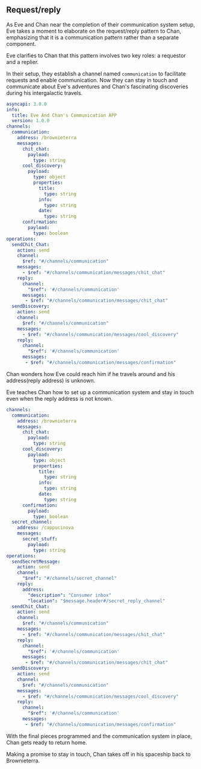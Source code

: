 ## Request/reply 
As Eve and Chan near the completion of their communication system setup, Eve takes a moment to elaborate on the request/reply pattern to Chan, emphasizing that it is a communication pattern rather than a separate component.

Eve clarifies to Chan that this pattern involves two key roles: a requestor and a replier.

In their setup, they establish a channel named `communication` to facilitate requests and enable communication. Now they can stay in touch and communicate about Eve's adventures and Chan's fascinating discoveries during his intergalactic travels. 

```yml
asyncapi: 3.0.0
info:
  title: Eve And Chan's Communication APP
  version: 1.0.0
channels:
  communication:
    address: /brownieterra
    messages:
      chit_chat:
        payload:
          type: string
      cool_discovery:
        payload:
          type: object
          properties:
            title:
              type: string
            info:
              type: string
            date:
              type: string
      confirmation:
        payload:
          type: boolean
operations:
  sendChit_Chat:
    action: send
    channel:
      $ref: "#/channels/communication"
    messages:
      - $ref: "#/channels/communication/messages/chit_chat"
    reply:
      channel:
        "$ref": '#/channels/communication'
      messages:
       - $ref: "#/channels/communication/messages/chit_chat"
  sendDiscovery:
    action: send
    channel:
      $ref: "#/channels/communication"
    messages:
      - $ref: "#/channels/communication/messages/cool_discovery"
    reply:
      channel:
        "$ref": '#/channels/communication'
      messages:
       - $ref: "#/channels/communication/messages/confirmation"
```

Chan wonders how Eve could reach him if he travels around and his address(reply address) is unknown. 

Eve teaches Chan how to set up a communication system and stay in touch even when the reply address is not known. 

```yaml 
channels:
  communication:
    address: /brownieterra
    messages:
      chit_chat:
        payload:
          type: string
      cool_discovery:
        payload:
          type: object
          properties:
            title:
              type: string
            info:
              type: string
            date:
              type: string
      confirmation:
        payload:
          type: boolean
  secret_channel:
    address: /cappucinova
    messages:
      secret_stuff:
        payload:
          type: string
operations:
  sendSecretMessage:
    action: send
    channel:
      "$ref": "#/channels/secret_channel"
    reply:
      address:
        "description": "Consumer inbox"
        "location": "$message.header#/secret_reply_channel"
  sendChit_Chat:
    action: send
    channel:
      $ref: "#/channels/communication"
    messages:
      - $ref: "#/channels/communication/messages/chit_chat"
    reply:
      channel:
        "$ref": '#/channels/communication'
      messages:
       - $ref: "#/channels/communication/messages/chit_chat"
  sendDiscovery:
    action: send
    channel:
      $ref: "#/channels/communication"
    messages:
      - $ref: "#/channels/communication/messages/cool_discovery"
    reply:
      channel:
        "$ref": '#/channels/communication'
      messages:
       - $ref: "#/channels/communication/messages/confirmation"
```

With the final pieces programmed and the communication system in place, Chan gets ready to return home. 

Making a promise to stay in touch, Chan takes off in his spaceship back to Brownieterra.
